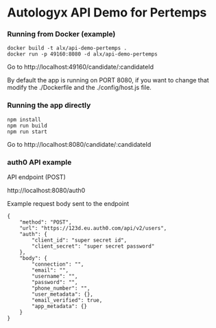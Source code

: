 # Autologyx API Demo for Pertemps

### Running from Docker (example)

```
docker build -t alx/api-demo-pertemps .
docker run -p 49160:8080 -d alx/api-demo-pertemps
```

Go to http://localhost:49160/candidate/:candidateId

By default the app is running on PORT 8080, if you want to change that modify the ./Dockerfile and the ./config/host.js file.


### Running the app directly

```
npm install
npm run build
npm run start
```

Go to http://localhost:8080/candidate/:candidateId

### auth0 API example

API endpoint (POST)

http://localhost:8080/auth0

Example request body sent to the endpoint

```
{ 
    "method": "POST",
	"url": "https://123d.eu.auth0.com/api/v2/users",
	"auth": {
		"client_id": "super secret id",
		"client_secret": "super secret password"
	},
    "body": {
        "connection": "",
        "email": "",
        "username": "",
        "password": "",
        "phone_number": "",
        "user_metadata": {},
        "email_verified": true,
        "app_metadata": {}
    }
}
```